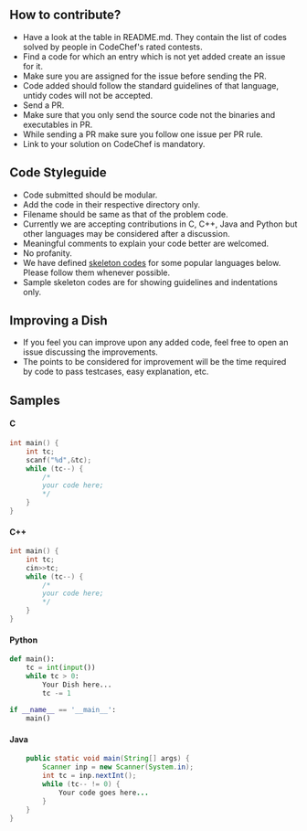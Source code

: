 ## How to contribute?

* Have a look at the table in README.md. They contain the list of codes solved by people in CodeChef's rated contests.
* Find a code for which an entry which is not yet added create an issue for it.
* Make sure you are assigned for the issue before sending the PR.
* Code added should follow the standard guidelines of that language, untidy codes will not be accepted.
* Send a PR.
* Make sure that you only send the source code not the binaries and executables in PR.
* While sending a PR make sure you follow one issue per PR rule.
* Link to your solution on CodeChef is mandatory.


<a name="cs"></a>

## Code Styleguide

* Code submitted should be modular. 
* Add the code in their respective directory only.
* Filename should be same as that of the problem code.
* Currently we are accepting contributions in C, C++, Java and Python but other languages may be considered after a discussion.
* Meaningful comments to explain your code better are welcomed.
* No profanity.
* We have defined [skeleton codes](#samples) for some popular languages below. Please follow them whenever possible.
* Sample skeleton codes are for showing guidelines and indentations only.


<a name="improving"></a>

## Improving a Dish

* If you feel you can improve upon any added code, feel free to open an issue discussing the improvements.
* The points to be considered for improvement will be the time required by code to pass testcases, easy explanation, etc.

<a name="samples"></a>

## Samples

#### C

```c
int main() {
	int tc;
    scanf("%d",&tc);
    while (tc--) {
        /*
        your code here;
        */
    }
}
```

#### C++

```c++
int main() {
    int tc;
    cin>>tc;
    while (tc--) {
        /*
        your code here;
        */
    }
}
```

#### Python
```python
def main():
    tc = int(input())
    while tc > 0:
        Your Dish here...
        tc -= 1
    
if __name__ == '__main__':
    main()
```

#### Java
```java
    public static void main(String[] args) {
        Scanner inp = new Scanner(System.in);
        int tc = inp.nextInt();
        while (tc-- != 0) {
            Your code goes here...
        }
    }
}
```
